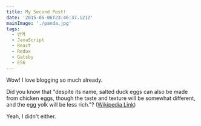 ```yaml
---
title: My Second Post!
date: '2015-05-06T23:46:37.121Z'
mainImage: './panda.jpg'
tags:
  - 번역
  - JavaScript
  - React
  - Redux
  - Gatsby
  - ES6
---
```


Wow! I love blogging so much already.

Did you know that "despite its name, salted duck eggs can also be made from
chicken eggs, though the taste and texture will be somewhat different, and the
egg yolk will be less rich."?
([Wikipedia Link](http://en.wikipedia.org/wiki/Salted_duck_egg))

Yeah, I didn't either.
